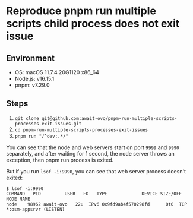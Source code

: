 # Reproduce pnpm run multiple scripts child process does not exit issue

## Environment
* OS: macOS 11.7.4 20G1120 x86_64
* Node.js: v16.15.1
* pnpm: v7.29.0


## Steps

1. `git clone git@github.com:await-ovo/pnpm-run-multiple-scripts-processes-exit-issues.git`
2. `cd pnpm-run-multiple-scripts-processes-exit-issues`
3. `pnpm run "/^dev:.*/"`

You can see that the node and web servers start on port `9999` and `9990` separately, and after waiting for 1 second, the node server throws an exception, then pnpm run process is exited.

But if you run `lsof -i:9990`, you can see that web server process doesn't exited:

```
$ lsof -i:9990    
COMMAND   PID         USER   FD   TYPE             DEVICE SIZE/OFF NODE NAME
node    98962 await-ovo   22u  IPv6 0x9fd9ab4f570298fd      0t0  TCP *:osm-appsrvr (LISTEN)
```


